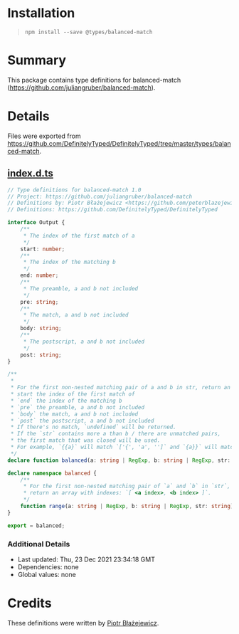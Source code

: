 # Installation
> `npm install --save @types/balanced-match`

# Summary
This package contains type definitions for balanced-match (https://github.com/juliangruber/balanced-match).

# Details
Files were exported from https://github.com/DefinitelyTyped/DefinitelyTyped/tree/master/types/balanced-match.
## [index.d.ts](https://github.com/DefinitelyTyped/DefinitelyTyped/tree/master/types/balanced-match/index.d.ts)
````ts
// Type definitions for balanced-match 1.0
// Project: https://github.com/juliangruber/balanced-match
// Definitions by: Piotr Błażejewicz <https://github.com/peterblazejewicz>
// Definitions: https://github.com/DefinitelyTyped/DefinitelyTyped

interface Output {
    /**
     * The index of the first match of a
     */
    start: number;
    /**
     * The index of the matching b
     */
    end: number;
    /**
     * The preamble, a and b not included
     */
    pre: string;
    /**
     * The match, a and b not included
     */
    body: string;
    /**
     * The postscript, a and b not included
     */
    post: string;
}

/**
 *
 * For the first non-nested matching pair of a and b in str, return an object with those keys:
 * start the index of the first match of
 * `end` the index of the matching b
 * `pre` the preamble, a and b not included
 * `body` the match, a and b not included
 * `post` the postscript, a and b not included
 * If there's no match, `undefined` will be returned.
 * If the `str` contains more a than b / there are unmatched pairs,
 * the first match that was closed will be used.
 * For example, `{{a}` will match `['{', 'a', '']` and `{a}}` will match `['', 'a', '}']`
 */
declare function balanced(a: string | RegExp, b: string | RegExp, str: string): Output | void;

declare namespace balanced {
    /**
     * For the first non-nested matching pair of `a` and `b` in `str`,
     * return an array with indexes: `[ <a index>, <b index> ]`.
     */
    function range(a: string | RegExp, b: string | RegExp, str: string): Output | void;
}

export = balanced;

````

### Additional Details
 * Last updated: Thu, 23 Dec 2021 23:34:18 GMT
 * Dependencies: none
 * Global values: none

# Credits
These definitions were written by [Piotr Błażejewicz](https://github.com/peterblazejewicz).

